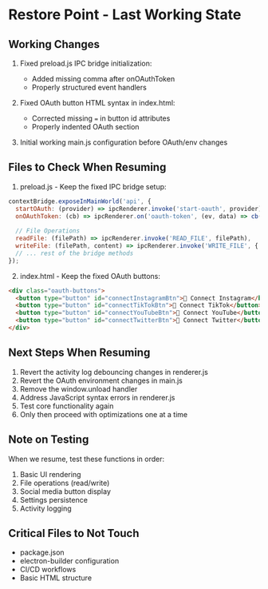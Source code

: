 # Restore Point - Last Working State

## Working Changes
1. Fixed preload.js IPC bridge initialization:
   - Added missing comma after onOAuthToken
   - Properly structured event handlers

2. Fixed OAuth button HTML syntax in index.html:
   - Corrected missing `=` in button id attributes
   - Properly indented OAuth section

3. Initial working main.js configuration before OAuth/env changes

## Files to Check When Resuming
1. preload.js - Keep the fixed IPC bridge setup:
```javascript
contextBridge.exposeInMainWorld('api', {
  startOAuth: (provider) => ipcRenderer.invoke('start-oauth', provider),
  onOAuthToken: (cb) => ipcRenderer.on('oauth-token', (ev, data) => cb(data)),
  
  // File Operations
  readFile: (filePath) => ipcRenderer.invoke('READ_FILE', filePath),
  writeFile: (filePath, content) => ipcRenderer.invoke('WRITE_FILE', { filePath, content }),
  // ... rest of the bridge methods
});
```

2. index.html - Keep the fixed OAuth buttons:
```html
<div class="oauth-buttons">
  <button type="button" id="connectInstagramBtn">🔗 Connect Instagram</button>
  <button type="button" id="connectTikTokBtn">🔗 Connect TikTok</button>
  <button type="button" id="connectYouTubeBtn">🔗 Connect YouTube</button>
  <button type="button" id="connectTwitterBtn">🔗 Connect Twitter</button>
</div>
```

## Next Steps When Resuming
1. Revert the activity log debouncing changes in renderer.js
2. Revert the OAuth environment changes in main.js
3. Remove the window.unload handler
4. Address JavaScript syntax errors in renderer.js
5. Test core functionality again
6. Only then proceed with optimizations one at a time

## Note on Testing
When we resume, test these functions in order:
1. Basic UI rendering
2. File operations (read/write)
3. Social media button display
4. Settings persistence
5. Activity logging

## Critical Files to Not Touch
- package.json
- electron-builder configuration
- CI/CD workflows
- Basic HTML structure